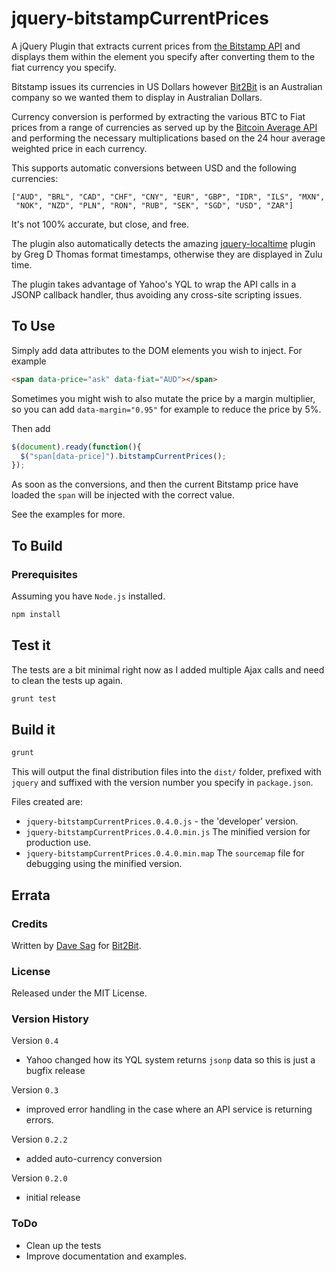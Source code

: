 jquery-bitstampCurrentPrices
============================

A jQuery Plugin that extracts current prices from
[the Bitstamp API](https://www.bitstamp.net/api/ticker/) and displays them within the element you specify
after converting them to the fiat currency you specify.

Bitstamp issues its currencies in US Dollars however [Bit2Bit](http://www.bit2bit.co) is an Australian
company so we wanted them to display in Australian Dollars.

Currency conversion is performed by extracting the various BTC to Fiat prices from a range of currencies
as served up by the [Bitcoin Average API](https://api.bitcoinaverage.com/ticker/) and performing the 
necessary multiplications based on the 24 hour average weighted price in each currency.

This supports automatic conversions between USD and the following currencies:

    ["AUD", "BRL", "CAD", "CHF", "CNY", "EUR", "GBP", "IDR", "ILS", "MXN", 
     "NOK", "NZD", "PLN", "RON", "RUB", "SEK", "SGD", "USD", "ZAR"]

It's not 100% accurate, but close, and free.

The plugin also automatically detects the amazing [jquery-localtime](https://github.com/GregDThomas/jquery-localtime) plugin by Greg D Thomas format timestamps, otherwise they are displayed in Zulu time.

The plugin takes advantage of Yahoo's YQL to wrap the API calls in a JSONP callback handler, thus avoiding any cross-site scripting issues.

## To Use

Simply add data attributes to the DOM elements you wish to inject.  For example

```html
<span data-price="ask" data-fiat="AUD"></span>
```

Sometimes you might wish to also mutate the price by a margin multiplier, so you can add `data-margin="0.95"` for
example to reduce the price by 5%.

Then add
```javascript
$(document).ready(function(){
  $("span[data-price]").bitstampCurrentPrices();
});
```

As soon as the conversions, and then the current Bitstamp price have loaded the `span` will be injected with the correct value.

See the examples for more.

## To Build

### Prerequisites

Assuming you have `Node.js` installed.

```bash
npm install
```

## Test it

The tests are a bit minimal right now as I added multiple Ajax calls and need to clean the tests up again.

```bash
grunt test
```

## Build it

```bash
grunt
```

This will output the final distribution files into the `dist/` folder, prefixed with `jquery` and suffixed with 
the version number you specify in `package.json`.

Files created are:

* `jquery-bitstampCurrentPrices.0.4.0.js` - the 'developer' version.
* `jquery-bitstampCurrentPrices.0.4.0.min.js` The minified version for production use.
* `jquery-bitstampCurrentPrices.0.4.0.min.map` The `sourcemap` file for debugging using the minified version.

## Errata

### Credits

Written by [Dave Sag](http://cv.davesag.com) for [Bit2Bit](http://www.bit2bit.co).

### License

Released under the MIT License.

### Version History

Version `0.4`

* Yahoo changed how its YQL system returns `jsonp` data so this is just a bugfix release

Version `0.3`

* improved error handling in the case where an API service is returning errors.

Version `0.2.2`

* added auto-currency conversion

Version `0.2.0`

* initial release

### ToDo

* Clean up the tests
* Improve documentation and examples.
